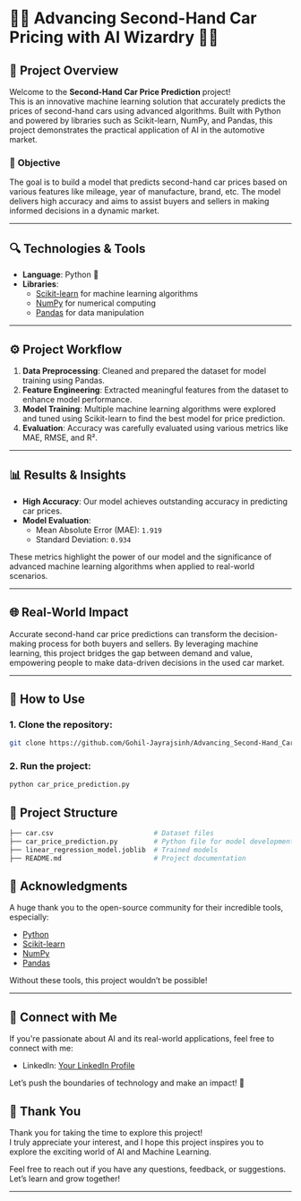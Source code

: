# 🚗✨ Advancing Second-Hand Car Pricing with AI Wizardry 🚗✨

## 🚀 Project Overview

Welcome to the **Second-Hand Car Price Prediction** project!  
This is an innovative machine learning solution that accurately predicts the prices of second-hand cars using advanced algorithms. Built with Python and powered by libraries such as Scikit-learn, NumPy, and Pandas, this project demonstrates the practical application of AI in the automotive market.

### 🎯 **Objective**
The goal is to build a model that predicts second-hand car prices based on various features like mileage, year of manufacture, brand, etc. The model delivers high accuracy and aims to assist buyers and sellers in making informed decisions in a dynamic market.

---

## 🔍 **Technologies & Tools**

- **Language**: Python 🐍
- **Libraries**:
  - [Scikit-learn](https://scikit-learn.org/) for machine learning algorithms
  - [NumPy](https://numpy.org/) for numerical computing
  - [Pandas](https://pandas.pydata.org/) for data manipulation

---

## ⚙️ **Project Workflow**

1. **Data Preprocessing**: Cleaned and prepared the dataset for model training using Pandas.
2. **Feature Engineering**: Extracted meaningful features from the dataset to enhance model performance.
3. **Model Training**: Multiple machine learning algorithms were explored and tuned using Scikit-learn to find the best model for price prediction.
4. **Evaluation**: Accuracy was carefully evaluated using various metrics like MAE, RMSE, and R².

---

## 📊 **Results & Insights**

- **High Accuracy**: Our model achieves outstanding accuracy in predicting car prices.
- **Model Evaluation**:
  - Mean Absolute Error (MAE): `1.919`
  - Standard Deviation: `0.934`


These metrics highlight the power of our model and the significance of advanced machine learning algorithms when applied to real-world scenarios.

---

## 🌐 **Real-World Impact**

Accurate second-hand car price predictions can transform the decision-making process for both buyers and sellers. By leveraging machine learning, this project bridges the gap between demand and value, empowering people to make data-driven decisions in the used car market.

---












## 🔧 **How to Use**

### 1. Clone the repository:
```bash
git clone https://github.com/Gohil-Jayrajsinh/Advancing_Second-Hand_Car_Pricing_with_AI_Wizardry.git
```
### 2. Run the project:
```bash
python car_price_prediction.py
```



















## 📂 **Project Structure**

```bash
├── car.csv                         # Dataset files
├── car_price_prediction.py         # Python file for model development
├── linear_regression_model.joblib  # Trained models
├── README.md                       # Project documentation
```

## 🙌 **Acknowledgments**

A huge thank you to the open-source community for their incredible tools, especially:

- [Python](https://www.python.org/)
- [Scikit-learn](https://scikit-learn.org/)
- [NumPy](https://numpy.org/)
- [Pandas](https://pandas.pydata.org/)

Without these tools, this project wouldn’t be possible!

---

## 🔗 **Connect with Me**

If you're passionate about AI and its real-world applications, feel free to connect with me:

- LinkedIn: [Your LinkedIn Profile](https://www.linkedin.com/in/gohil-jayrajsinh/)

Let’s push the boundaries of technology and make an impact! 🚀


## 🙏 **Thank You**

Thank you for taking the time to explore this project!  
I truly appreciate your interest, and I hope this project inspires you to explore the exciting world of AI and Machine Learning. 

Feel free to reach out if you have any questions, feedback, or suggestions. Let’s learn and grow together!

---

